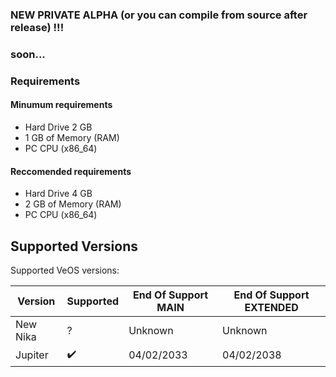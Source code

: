 ### NEW PRIVATE ALPHA (or you can compile from source after release) !!!
### soon...

### Requirements
#### Minumum requirements
- Hard Drive 2 GB
- 1 GB of Memory (RAM)
- PC CPU (x86_64)
#### Reccomended requirements
- Hard Drive 4 GB
- 2 GB of Memory (RAM)
- PC CPU (x86_64)

## Supported Versions

Supported VeOS versions:

| Version          | Supported          | End Of Support MAIN                   | End Of Support  EXTENDED                      |
| ---------------- | ------------------ | ------------------------------------  | ------------------------------------          |
| New Nika         |  ?                 | Unknown                               | Unknown                                       |
| Jupiter          | ✔️                 | 04/02/2033                           | 04/02/2038                                     |
